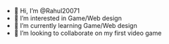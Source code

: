- 👋 Hi, I’m @Rahul20071
- 👀 I’m interested in Game/Web design
- 🌱 I’m currently learning Game/Web design
- 💞️ I’m looking to collaborate on my first video game
<!---
Rahul20071/Rahul20071 is a ✨ special ✨ repository because its `README.md` (this file) appears on your GitHub profile.
You can click the Preview link to take a look at your changes.
--->
